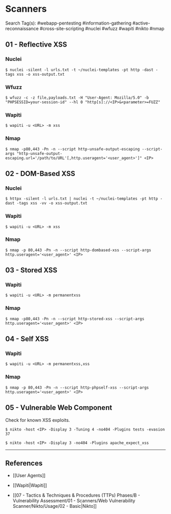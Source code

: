 # Scanners

Search Tag(s): #webapp-pentesting #information-gathering #active-reconnaissance #cross-site-scripting #nuclei #wfuzz #wapiti #nikto #nmap

## 01 - Reflective XSS

### Nuclei

```
$ nuclei -silent -l urls.txt -t ~/nuclei-templates -pt http -dast -tags xss -o xss-output.txt
```

### Wfuzz

```
$ wfuzz -c -z file,payloads.txt -H "User-Agent: Mozilla/5.0" -b "PHPSESSID=your-session-id" --hl 0 "http[s]://<IP>&<parameter>=FUZZ"
```

### Wapiti

```
$ wapiti -u <URL> -m xss
```

### Nmap

```
$ nmap -p80,443 -Pn -n --script http-unsafe-output-escaping --script-args "http-unsafe-output-escaping.url='/path/to/URL'[,http.useragent='<user_agent>']" <IP>
```

## 02 - DOM-Based XSS

### Nuclei

```
$ httpx -silent -l urls.txt | nuclei -t ~/nuclei-templates -pt http -dast -tags xss -vv -o xss-output.txt
```

### Wapiti

```
$ wapiti -u <URL> -m xss
```

### Nmap

```
$ nmap -p 80,443 -Pn -n --script http-dombased-xss --script-args http.useragent='<user_agent>' <IP>
```

## 03 - Stored XSS

### Wapiti

```
$ wapiti -u <URL> -m permanentxss
```

### Nmap

```
$ nmap -p80,443 -Pn -n --script http-stored-xss --script-args http.useragent='<user_agent>' <IP>
```

## 04 - Self XSS

### Wapiti

```
$ wapiti -u <URL> -m permanentxss,xss
```

### Nmap

```
$ nmap -p 80,443 -Pn -n --script http-phpself-xss --script-args http.useragent='<user_agent>' <IP>
```

## 05 - Vulnerable Web Component

Check for known XSS exploits.

```
$ nikto -host <IP> -Display 3 -Tuning 4 -no404 -Plugins tests -evasion 37

$ nikto -host <IP> -Display 3 -no404 -Plugins apache_expect_xss
```

---
## References

- [[User Agents]]

- [[Wapiti|Wapiti]]

- [[07 - Tactics & Techniques & Procedures (TTPs) Phases/B - Vulnerability Assessment/01 - Scanners/Web Vulnerability Scanner/Nikto/Usage/02 - Basic|Nikto]]
